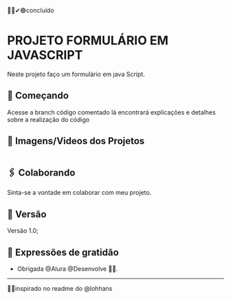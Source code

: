👍🏽✔🟢concluído
<!--👉🏽🛠⚠ em contrução
✋🏽❌⛔parado
👍🏽✔🟢concluído-->
# PROJETO FORMULÁRIO EM  JAVASCRIPT

Neste projeto faço um formulário em java Script.

## 🚀 Começando

Acesse a branch código comentado lá encontrará explicações e detalhes sobre a realização do código

## 📸 Imagens/Videos dos Projetos

<img src="">

## 🖇️ Colaborando

Sinta-se a vontade em colaborar com meu projeto.

## 📌 Versão

Versão 1.0;

## 🎁 Expressões de gratidão

* Obrigada @Alura @Desenvolve 📢🤓.

---
🤝🏽inspirado no readme do @lohhans